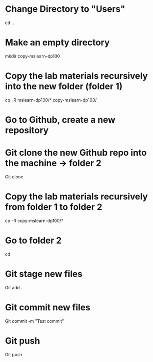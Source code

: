 # Change Directory to "Users"
cd ..


# Make an empty directory
mkdir copy-mslearn-dp100


# Copy the lab materials recursively into the new folder (folder 1)
cp -R mslearn-dp100/* copy-mslearn-dp100/


# Go to Github, create a new repository


# Git clone the new Github repo into the machine -> folder 2
Git clone <your new repo address>


# Copy the lab materials recursively from folder 1 to folder 2
cp -R copy-mslearn-dp100/* <your new repo name>


# Go to folder 2
cd <your new repo name>


# Git stage new files
Git add .


# Git commit new files
Git commit -m "Test commit"


# Git push
Git push